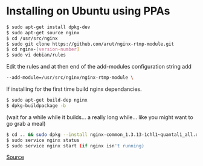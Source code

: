 # Installing on Ubuntu using PPAs
```sh
$ sudo apt-get install dpkg-dev
$ sudo apt-get source nginx
$ cd /usr/src/nginx
$ sudo git clone https://github.com/arut/nginx-rtmp-module.git
$ cd nginx-[version-number]
$ sudo vi debian/rules
```

Edit the rules and at then end of the add-modules configuration string add
```sh
--add-module=/usr/src/nginx/nginx-rtmp-module \
```

If installing for the first time build nginx dependancies.
```sh
$ sudo apt-get build-dep nginx
$ dpkg-buildpackage -b
```

(wait for a while while it builds... a really long while... like you might want to go grab a meal)

```sh
$ cd .. && sudo dpkg --install nginx-common_1.3.13-1chl1~quantal1_all.deb nginx-full_1.3.13-1chl1~quantal1_amd64.deb
$ sudo service nginx status
$ sudo service nginx start (if nginx isn't running)
```

[Source](http://serverfault.com/questions/227480/installing-optional-nginx-modules-with-apt-get)
